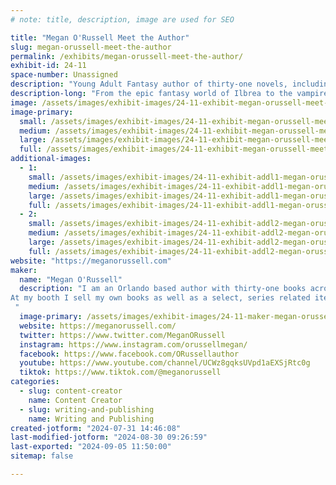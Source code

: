 ```yaml
---
# note: title, description, image are used for SEO

title: "Megan O'Russell Meet the Author"
slug: megan-orussell-meet-the-author
permalink: /exhibits/megan-orussell-meet-the-author/
exhibit-id: 24-11
space-number: Unassigned
description: "Young Adult Fantasy author of thirty-one novels, including Ember and Stone and The Cursebound Thief."
description-long: "From the epic fantasy world of Ilbrea to the vampire-plagued dystopia of the domes, author Megan O'Russell offers readers thirty-one books across eight series. Available titles include Ember and Stone, The Cursebound Thief, and How I Magically Messed Up My Life in Four Freakin' Days."
image: /assets/images/exhibit-images/24-11-exhibit-megan-orussell-meet-the-author-img-5272-large.jpg
image-primary: 
  small: /assets/images/exhibit-images/24-11-exhibit-megan-orussell-meet-the-author-img-5272-small.jpg
  medium: /assets/images/exhibit-images/24-11-exhibit-megan-orussell-meet-the-author-img-5272-medium.jpg
  large: /assets/images/exhibit-images/24-11-exhibit-megan-orussell-meet-the-author-img-5272-large.jpg
  full: /assets/images/exhibit-images/24-11-exhibit-megan-orussell-meet-the-author-img-5272-full.jpg
additional-images: 
  - 1:
    small: /assets/images/exhibit-images/24-11-exhibit-addl1-megan-orussell-meet-the-author-books-on-table-small.jpg
    medium: /assets/images/exhibit-images/24-11-exhibit-addl1-megan-orussell-meet-the-author-books-on-table-medium.jpg
    large: /assets/images/exhibit-images/24-11-exhibit-addl1-megan-orussell-meet-the-author-books-on-table-large.jpg
    full: /assets/images/exhibit-images/24-11-exhibit-addl1-megan-orussell-meet-the-author-books-on-table-full.jpg
  - 2:
    small: /assets/images/exhibit-images/24-11-exhibit-addl2-megan-orussell-meet-the-author-meganorusselllogonoglow-1-small.png
    medium: /assets/images/exhibit-images/24-11-exhibit-addl2-megan-orussell-meet-the-author-meganorusselllogonoglow-1-medium.png
    large: /assets/images/exhibit-images/24-11-exhibit-addl2-megan-orussell-meet-the-author-meganorusselllogonoglow-1-large.png
    full: /assets/images/exhibit-images/24-11-exhibit-addl2-megan-orussell-meet-the-author-meganorusselllogonoglow-1-full.png
website: "https://meganorussell.com"
maker: 
  name: "Megan O'Russell"
  description: "I am an Orlando based author with thirty-one books across eight series. My work ranges from epic fantasy to paranormal dystopian.
At my booth I sell my own books as well as a select, series related items. 
 "
  image-primary: /assets/images/exhibit-images/24-11-maker-megan-orussell-meet-the-author-megan-orlowski-medium.jpg
  website: https://meganorussell.com/
  twitter: https://www.twitter.com/MeganORussell
  instagram: https://www.instagram.com/orussellmegan/
  facebook: https://www.facebook.com/ORussellauthor
  youtube: https://www.youtube.com/channel/UCWz8gqksUVpd1aEXSjRtc0g
  tiktok: https://www.tiktok.com/@meganorussell
categories: 
  - slug: content-creator
    name: Content Creator
  - slug: writing-and-publishing
    name: Writing and Publishing
created-jotform: "2024-07-31 14:46:08"
last-modified-jotform: "2024-08-30 09:26:59"
last-exported: "2024-09-05 11:50:00"
sitemap: false

---
```

